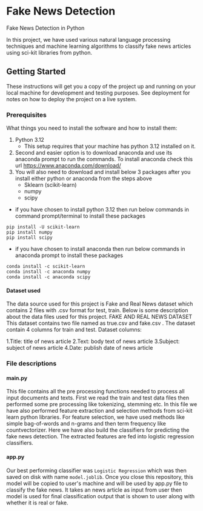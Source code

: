 # Fake News Detection

Fake News Detection in Python

In this project, we have used various natural language processing techniques and machine learning algorithms to classify fake news articles using sci-kit libraries from python. 

## Getting Started

These instructions will get you a copy of the project up and running on your local machine for development and testing purposes. See deployment for notes on how to deploy the project on a live system.

### Prerequisites

What things you need to install the software and how to install them:

1. Python 3.12 
   - This setup requires that your machine has python 3.12 installed on it.
2. Second and easier option is to download anaconda and use its anaconda prompt to run the commands. To install anaconda check this url https://www.anaconda.com/download/
3. You will also need to download and install below 3 packages after you install either python or anaconda from the steps above
   - Sklearn (scikit-learn)
   - numpy
   - scipy
   
  - if you have chosen to install python 3.12 then run below commands in command prompt/terminal to install these packages
   ```
   pip install -U scikit-learn
   pip install numpy
   pip install scipy
   ```
   - if you have chosen to install anaconda then run below commands in anaconda prompt to install these packages
   ```
   conda install -c scikit-learn
   conda install -c anaconda numpy
   conda install -c anaconda scipy
   ```
#### Dataset used
The data source used for this project is Fake and Real News dataset which contains 2 files with .csv format for test, train. Below is some description about the data files used for this project.
FAKE AND REAL NEWS DATASET
This dataset contains two file named as true.csv and fake.csv .
The dataset contain 4 columns for train and test.
Dataset columns:

1.Title: title of news article
2.Text: body text of news article
3.Subject: subject of news article
4.Date: publish date of news article

### File descriptions

#### main.py
This file contains all the pre processing functions needed to process all input documents and texts. First we read the train and test data files then performed some pre processing like tokenizing, stemming etc. 
In this file we have also performed feature extraction and selection methods from sci-kit learn python libraries. For feature selection, we have used methods like simple bag-of-words and n-grams and then term frequency like countvectorizer.
Here we have also build the classifiers for predicting the fake news detection. The extracted features are fed into logistic regression classifiers. 
#### app.py
Our best performing classifier was ```Logistic Regression``` which was then saved on disk with name ```model.joblib```. Once you close this repository, this model will be copied to user's machine and will be used by app.py file to classify the fake news. It takes an news article as input from user then model is used for final classification output that is shown to user along with whether it is real or fake.
	
